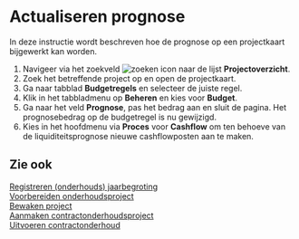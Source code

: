 # Actualiseren prognose

In deze instructie wordt beschreven hoe de prognose op een projectkaart bijgewerkt kan worden. 

1. Navigeer via het zoekveld ![zoeken icon](/assets/images/zoeken.png "zoeken icon") naar de lijst **Projectoverzicht**.
2. Zoek het betreffende project op en open de projectkaart.
3. Ga naar tabblad **Budgetregels** en selecteer de juiste regel.
4. Klik in het tabbladmenu op **Beheren** en kies voor **Budget**.
5. Ga naar het veld **Prognose**, pas het bedrag aan en sluit de pagina. Het prognosebedrag op de budgetregel is nu gewijzigd. 
6. Kies in het hoofdmenu via **Proces** voor **Cashflow** om ten behoeve van de liquiditeitsprognose nieuwe cashflowposten aan te maken.

## Zie ook

[Registreren (onderhouds) jaarbegroting](../registreren-(onderhouds)-jaarbegroting/)  
[Voorbereiden onderhoudsproject](../voorbereiden-onderhoudsproject/)  
[Bewaken project](../bewaken-project/)  
[Aanmaken contractonderhoudsproject](../aanmaken-contractonderhoudsproject/)  
[Uitvoeren contractonderhoud](../uitvoeren-contractonderhoud/)  
